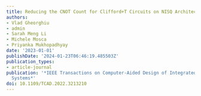 ```yaml
---
title: Reducing the CNOT Count for Clifford+T Circuits on NISQ Architectures
authors:
- Vlad Gheorghiu
- admin
- Sarah Meng Li
- Michele Mosca
- Priyanka Mukhopadhyay
date: '2023-01-01'
publishDate: '2024-01-23T06:46:19.485503Z'
publication_types:
- article-journal
publication: '*IEEE Transactions on Computer-Aided Design of Integrated Circuits and
  Systems*'
doi: 10.1109/TCAD.2022.3213210
---
```

